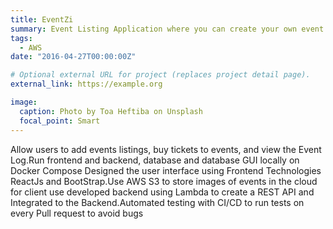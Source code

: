 ```yaml
---
title: EventZi
summary: Event Listing Application where you can create your own event listing and buy tickets to Events
tags:
  - AWS
date: "2016-04-27T00:00:00Z"

# Optional external URL for project (replaces project detail page).
external_link: https://example.org

image:
  caption: Photo by Toa Heftiba on Unsplash
  focal_point: Smart
---
```

Allow users to add events listings, buy tickets to events, and view the Event Log.Run frontend and backend, database and database GUI locally on Docker Compose
Designed the user interface using Frontend Technologies ReactJs and BootStrap.Use AWS S3 to store images of events in the cloud for client use developed backend using Lambda to create a REST API and Integrated to the Backend.Automated testing with CI/CD to run tests on every Pull request to avoid bugs


